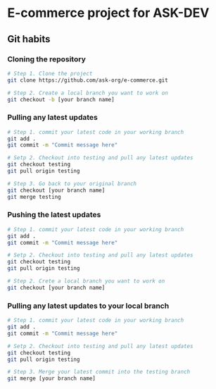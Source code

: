# E-commerce project for ASK-DEV


## Git habits 

### Cloning the repository

```bash
# Step 1. Clone the project
git clone https://github.com/ask-org/e-commerce.git

# Step 2. Create a local branch you want to work on 
git checkout -b [your branch name]
```

### Pulling any latest updates

```bash
# Step 1. commit your latest code in your working branch
git add .
git commit -m "Commit message here"

# Setp 2. Checkout into testing and pull any latest updates
git checkout testing
git pull origin testing

# Step 3. Go back to your original branch
git checkout [your branch name]
git merge testing
```

### Pushing the latest updates 

```bash
# Step 1. commit your latest code in your working branch
git add .
git commit -m "Commit message here"

# Setp 2. Checkout into testing and pull any latest updates
git checkout testing
git pull origin testing

# Step 2. Crete a local branch you want to work on 
git checkout [your branch name]
```

### Pulling any latest updates to your local branch

```bash
# Step 1. commit your latest code in your working branch
git add .
git commit -m "Commit message here"

# Setp 2. Checkout into testing and pull any latest updates
git checkout testing
git pull origin testing

# Step 3. Merge your latest commit into the testing branch
git merge [your branch name]
```

